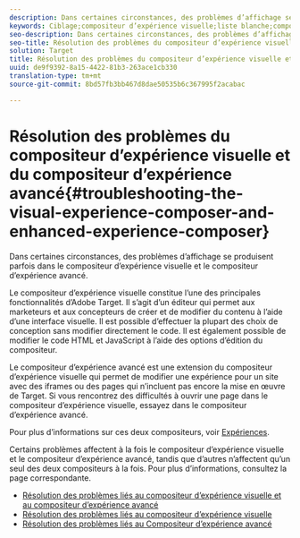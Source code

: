 ```yaml
---
description: Dans certaines circonstances, des problèmes d’affichage se produisent parfois dans le compositeur d’expérience visuelle et le compositeur d’expérience avancé.
keywords: Ciblage;compositeur d’expérience visuelle;liste blanche;compositeur d’expérience visuelle avancé;vec;dépannage du compositeur d’expérience visuelle;dépannage;eec;compositeur d’expérience avancé;tls;tls 1.2
seo-description: Dans certaines circonstances, des problèmes d’affichage se produisent parfois dans le compositeur d’expérience visuelle et le compositeur d’expérience avancé.
seo-title: Résolution des problèmes du compositeur d’expérience visuelle et du compositeur d’expérience avancé
solution: Target
title: Résolution des problèmes du compositeur d’expérience visuelle et du compositeur d’expérience avancé
uuid: de9f9392-8a15-4422-81b3-263ace1cb330
translation-type: tm+mt
source-git-commit: 8bd57fb3bb467d8dae50535b6c367995f2acabac

---
```



# Résolution des problèmes du compositeur d’expérience visuelle et du compositeur d’expérience avancé{#troubleshooting-the-visual-experience-composer-and-enhanced-experience-composer}

Dans certaines circonstances, des problèmes d’affichage se produisent parfois dans le compositeur d’expérience visuelle et le compositeur d’expérience avancé.

Le compositeur d’expérience visuelle constitue l’une des principales fonctionnalités d’Adobe Target. Il s’agit d’un éditeur qui permet aux marketeurs et aux concepteurs de créer et de modifier du contenu à l’aide d’une interface visuelle. Il est possible d’effectuer la plupart des choix de conception sans modifier directement le code. Il est également possible de modifier le code HTML et JavaScript à l’aide des options d’édition du compositeur.

Le compositeur d’expérience avancé est une extension du compositeur d’expérience visuelle qui permet de modifier une expérience pour un site avec des iframes ou des pages qui n’incluent pas encore la mise en œuvre de Target. Si vous rencontrez des difficultés à ouvrir une page dans le compositeur d’expérience visuelle, essayez dans le compositeur d’expérience avancé.

Pour plus d’informations sur ces deux compositeurs, voir [Expériences](../../../c-experiences/experiences.md#concept_A2E10F6AFB3D4AEAB6951EE14688848D).

Certains problèmes affectent à la fois le compositeur d’expérience visuelle et le compositeur d’expérience avancé, tandis que d’autres n’affectent qu’un seul des deux compositeurs à la fois. Pour plus d’informations, consultez la page correspondante.

* [Résolution des problèmes liés au compositeur d’expérience visuelle et au compositeur d’expérience avancé](/help/c-experiences/c-visual-experience-composer/r-troubleshoot-composer/issues-related-to-the-visual-experience-composer-vec-and-enhanced-experience-composer-eec.md)
* [Résolution des problèmes liés au compositeur d’expérience visuelle](/help/c-experiences/c-visual-experience-composer/r-troubleshoot-composer/troubleshooting-issues-related-to-the-visual-experience-composer-vec.md)
* [Résolution des problèmes liés au Compositeur d’expérience avancé](/help/c-experiences/c-visual-experience-composer/r-troubleshoot-composer/troubleshooting-issues-related-to-the-enhanced-experience-composer-eec.md)